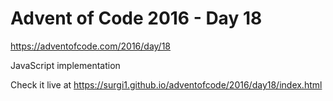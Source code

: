 # Advent of Code 2016 - Day 18

https://adventofcode.com/2016/day/18

JavaScript implementation

Check it live at https://surgi1.github.io/adventofcode/2016/day18/index.html